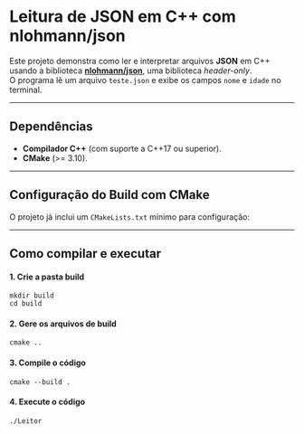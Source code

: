 # Leitura de JSON em C++ com nlohmann/json

Este projeto demonstra como ler e interpretar arquivos **JSON** em C++ usando a biblioteca **[nlohmann/json](https://github.com/nlohmann/json)**, uma biblioteca *header-only*.  
O programa lê um arquivo `teste.json` e exibe os campos `nome` e `idade` no terminal.

---

## Dependências

- **Compilador C++** (com suporte a C++17 ou superior).
- **CMake** (>= 3.10).

---

## Configuração do Build com CMake

O projeto já inclui um `CMakeLists.txt` mínimo para configuração:

---

## Como compilar e executar

#### 1. Crie a pasta build
~~~
mkdir build
cd build
~~~
#### 2. Gere os arquivos de build
~~~
cmake ..
~~~
#### 3. Compile o código
~~~
cmake --build .
~~~
#### 4. Execute o código
~~~
./Leitor
~~~

